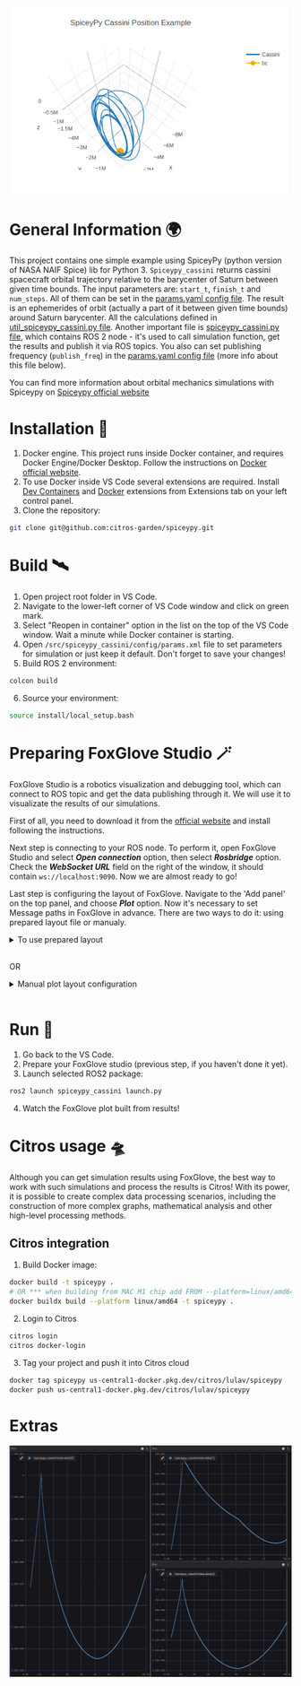 ![png](/docs/img/Example0.png "Maneuver example from Spiceypy docs")
# General Information 🌍
This project contains one simple example using SpiceyPy (python version of NASA NAIF Spice) lib for Python 3. `Spiceypy_cassini` returns cassini spacecraft orbital trajectory relative to the barycenter of Saturn between given time bounds. The input parameters are: ```start_t```, ```finish_t``` and ```num_steps```. All of them  can be set in the [params.yaml config file](/src/spiceypy_cassini/config/params.yaml). The result is an ephemerides of orbit (actually a part of it between given time bounds) around Saturn barycenter. All the calculations defined in [util_spiceypy_cassini.py file](/src/spiceypy_cassini/spiceypy_cassini/util_spiceypy_cassini.py).
Another important file is [spiceypy_cassini.py file](/src/spiceypy_cassini/spiceypy_cassini/spiceypy_cassini.py), which contains ROS 2 node  - it's used to call simulation function, get the results and publish it via ROS topics. You also can set publishing frequency (```publish_freq```) in the [params.yaml config file](/src/spiceypy_cassini/config/params.yaml) (more info about this file below).


You can find more information about orbital mechanics simulations with Spiceypy on [Spiceypy official website](https://spiceypy.readthedocs.io/en/v2.0.0/index.html)

# Installation 🛫
1. Docker engine. This project runs inside Docker container, and requires Docker Engine/Docker Desktop. Follow the instructions on [Docker official website](https://www.docker.com/get-started/).
2. To use Docker inside VS Code several extensions are required. Install [Dev Containers](https://marketplace.visualstudio.com/items?itemName=ms-vscode-remote.remote-containers) and [Docker](https://marketplace.visualstudio.com/items?itemName=ms-azuretools.vscode-docker) extensions from Extensions tab on your left control panel.
3. Clone the repository:
```bash 
git clone git@github.com:citros-garden/spiceypy.git
```

# Build 🛰
1. Open project root folder in VS Code.
2. Navigate to the lower-left corner of VS Code window and click on green mark.
3. Select "Reopen in container" option in the list on the top of the VS Code window. Wait a minute while Docker container is starting.
4. Open ```/src/spiceypy_cassini/config/params.xml``` file to set parameters for simulation or just keep it default. Don't forget to save your changes!
5. Build ROS 2 environment:
```bash 
colcon build
```
6. Source your environment:
```bash 
source install/local_setup.bash
```

# Preparing FoxGlove Studio 🪄
FoxGlove Studio is a robotics visualization and debugging tool, which can connect to ROS topic and get the data publishing through it. We will use it to visualizate the results of our simulations.

First of all, you need to download it from the [official website](https://foxglove.dev/) and install following the instructions. 

Next step is connecting to your ROS node. To perform it, open FoxGlove Studio and select *__Open connection__* option, then select *__Rosbridge__* option. Check the *__WebSocket URL__* field on the right of the window, it should contain ```ws://localhost:9090```. Now we are almost ready to go!

Last step is configuring the layout of FoxGlove. Navigate to the 'Add panel' on the top panel, and choose __*Plot*__ option. Now it's necessary to set Message paths in FoxGlove in advance. There are two ways to do it: using prepared layout file or manualy.

<details>
  <summary>To use prepared layout</summary>

1. Click on the top left button (with FoxGlove icon), then click on the *__view__* and choose *__Import layout from file...__*.

2. Copy code from file in [foxglove_layouts](/foxglove_layouts/) folder for the example you want to use.

3. Contragulations! You are ready to start!
</details>
<br>

OR 

<details>
  <summary>Manual plot layout configuration</summary>

Add three plot tabs to your layout, then go to the tab settings, 'Series' tab and add ```/spiceypy_cassini/state.data[i]``` line to the Message path for each plot, and change ```i``` for 0-2 for each plot.
Although the best way to process simulation results is CITROS notebook.
</details>
<br>


# Run 🚀
1. Go back to the VS Code.
2. Prepare your FoxGlove studio (previous step, if you haven't done it yet).
3. Launch selected ROS2 package:
```bash 
ros2 launch spiceypy_cassini launch.py
```
4. Watch the FoxGlove plot built from results!

# Citros usage 🛸
Although you can get simulation results using FoxGlove, the best way to work with such simulations and process the results is Citros! With its power, it is possible to create complex data processing scenarios, including the construction of more complex graphs, mathematical analysis and other high-level processing methods.

## Citros integration
1. Build Docker image:
```bash
docker build -t spiceypy .
# OR *** when building from MAC M1 chip add FROM --platform=linux/amd64 ***
docker buildx build --platform linux/amd64 -t spiceypy .   
```
2. Login to Citros
 ```bash
citros login
citros docker-login
```
3. Tag your project and push it into Citros cloud
 ```bash
docker tag spiceypy us-central1-docker.pkg.dev/citros/lulav/spiceypy
docker push us-central1-docker.pkg.dev/citros/lulav/spiceypy
```


# Extras

![png](/docs/img/Example1.png "Results example")

